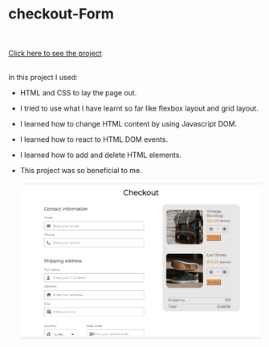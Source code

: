 # checkout-Form 
<br><br>
[Click here to see the project](https://kamilenver.github.io/checkout-Form/) <br><br>

In this project I used:

- HTML and CSS to lay the page out.

- I tried to use what I have learnt so far like flexbox layout and grid layout.

- I learned how to change HTML content by using Javascript DOM.

- I learned how to react to HTML DOM events.

- I learned how to add and delete HTML elements.

- This project was so beneficial to me.
<br><br>
![](https://github.com/KamilEnver/checkout-Form/blob/main/checkout.gif)

